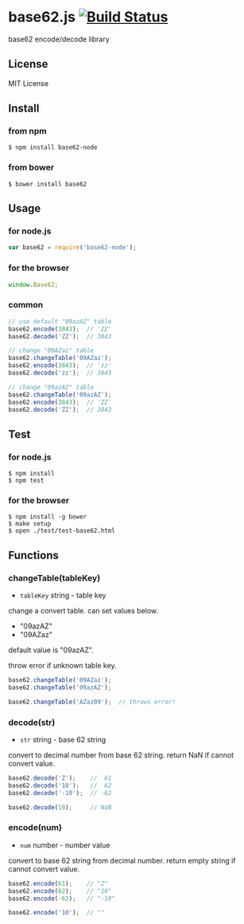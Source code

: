 # base62.js [![Build Status](https://travis-ci.org/sasaplus1/base62.js.png)](https://travis-ci.org/sasaplus1/base62.js)

base62 encode/decode library

## License

MIT License

## Install

### from npm

    $ npm install base62-node

### from bower

    $ bower install base62

## Usage

### for node.js

``` js
var base62 = require('base62-node');
```

### for the browser

``` js
window.Base62;
```

### common

``` js
// use default "09azAZ" table
base62.encode(3843);  // 'ZZ'
base62.decode('ZZ');  // 3843

// change "09AZaz" table
base62.changeTable('09AZaz');
base62.encode(3843);  // 'zz'
base62.decode('zz');  // 3843

// change "09azAZ" table
base62.changeTable('09azAZ');
base62.encode(3843);  // 'ZZ'
base62.decode('ZZ');  // 3843
```

## Test

### for node.js

    $ npm install
    $ npm test

### for the browser

    $ npm install -g bower
    $ make setup
    $ open ./test/test-base62.html

## Functions

### changeTable(tableKey)

* `tableKey` string - table key

change a convert table.
can set values below.

* "09azAZ"
* "09AZaz"

default value is "09azAZ".

throw error if unknown table key.

``` js
base62.changeTable('09AZaz');
base62.changeTable('09azAZ');

base62.changeTable('AZaz09');  // throws error!
```

### decode(str)

* `str` string - base 62 string

convert to decimal number from base 62 string.
return NaN if cannot convert value.

``` js
base62.decode('Z');    //  61
base62.decode('10');   //  62
base62.decode('-10');  // -62

base62.decode(10);     // NaN
```

### encode(num)

* `num` number - number value

convert to base 62 string from decimal number.
return empty string if cannot convert value.

``` js
base62.encode(61);    // "Z"
base62.encode(62);    // "10"
base62.encode(-62);   // "-10"

base62.encode('10');  // ""
```
